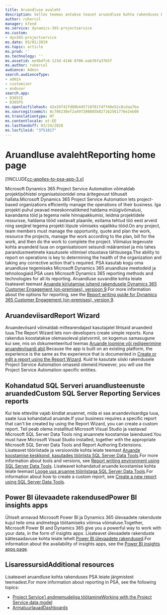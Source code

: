 ```yaml
---
title: Aruandluse avaleht
description: Selles teemas antakse teavet aruandluse kohta rakenduses Dynamics 365 Project Service Automation.
author: ruhercul
manager: kfend
ms.service: dynamics-365-projectservice
ms.custom:
- dyn365-projectservice
ms.date: 03/01/2019
ms.topic: article
ms.prod: ''
ms.technology: ''
ms.assetid: ee9bdfc6-123d-4146-8706-eab76fa37b5f
ms.author: ruhercul
audience: Admin
search.audienceType:
- admin
- customizer
- enduser
search.app:
- D365CE
- D365PS
ms.openlocfilehash: 42e24f42fd80b445718f81f4ff40e52c8cdaa7ba
ms.sourcegitcommit: 8c786230ef2a497280885b827162561776e2eb00
ms.translationtype: HT
ms.contentlocale: et-EE
ms.lasthandoff: 03/24/2020
ms.locfileid: "3751017"
---
```

# <a name="reporting-home-page"></a><span data-ttu-id="7dac5-103">Aruandluse avaleht</span><span class="sxs-lookup"><span data-stu-id="7dac5-103">Reporting home page</span></span>

[!INCLUDE[cc-applies-to-psa-app-3.x](../includes/cc-applies-to-psa-app-3x.md)]

<span data-ttu-id="7dac5-104">Microsoft Dynamics 365 Project Service Automation võimaldab projektipõhistel organisatsioonidel oma äritegevust tõhusalt hallata.</span><span class="sxs-lookup"><span data-stu-id="7dac5-104">Microsoft Dynamics 365 Project Service Automation lets project-based organizations efficiently manage the operations of their business.</span></span> <span data-ttu-id="7dac5-105">Iga projekti puhul peavad meeskonnaliikmed haldama müügivõimalusi, kavandama töid ja tegema neile hinnapakkumisi, leidma projektidele ressursse, haldama tööd vastavalt plaanile, esitama tehtud töö eest arveid ning seejärel tegema projekti lõpule viimiseks vajalikku tööd.</span><span class="sxs-lookup"><span data-stu-id="7dac5-105">On any project, team members must manage the opportunity, quote and plan the work, resource the projects, manage the work according to the plan, bill for the work, and then do the work to complete the project.</span></span> <span data-ttu-id="7dac5-106">Võimalus tegevuste kohta aruandeid luua on organisatsiooni seisundi määramisel ja mis tahes parandusmeetmete kasutusele võtmisel otsustava tähtsusega.</span><span class="sxs-lookup"><span data-stu-id="7dac5-106">The ability to report on operations is key to determining the health of the organization and taking any corrective action that's required.</span></span> <span data-ttu-id="7dac5-107">PSA kasutab kogu oma aruandluse tegemiseks Microsoft Dynamics 365 aruandluse meetodeid ja tehnoloogiaid.</span><span class="sxs-lookup"><span data-stu-id="7dac5-107">PSA uses Microsoft Dynamics 365 reporting methods and technologies for all its reporting.</span></span> <span data-ttu-id="7dac5-108">Aruandluse suvandite kohta leiate lisateavet teemast [Aruande kirjutamise juhend rakendusele Dynamics 365 Customer Engagement (on-premises), versioon 9](../analytics/reporting-analytics-with-dynamics-365.md).</span><span class="sxs-lookup"><span data-stu-id="7dac5-108">For more information about the options for reporting, see the [Report writing guide for Dynamics 365 Customer Engagement (on-premises), version 9](../analytics/reporting-analytics-with-dynamics-365.md).</span></span>

## <a name="report-wizard"></a><span data-ttu-id="7dac5-109">Aruandeviisard</span><span class="sxs-lookup"><span data-stu-id="7dac5-109">Report Wizard</span></span>

<span data-ttu-id="7dac5-110">Aruandeviisard võimaldab mittearendajast kasutajatel lihtsaid aruandeid luua.</span><span class="sxs-lookup"><span data-stu-id="7dac5-110">The Report Wizard lets non-developers create simple reports.</span></span> <span data-ttu-id="7dac5-111">Kuna rakendus koostatakse olemasoleval platvormil, on kogemus samasugune kui see, mis on dokumenteeritud teemas [Aruande loomine või redigeerimine aruandeviisardi abil](../basics/create-edit-copy-report-wizard.md).</span><span class="sxs-lookup"><span data-stu-id="7dac5-111">Because the app is built on an existing platform, the experience is the same as the experience that is documented in [Create or edit a report using the Report Wizard](../basics/create-edit-copy-report-wizard.md).</span></span> <span data-ttu-id="7dac5-112">Kuid te kasutate siiski rakendusele Project Service Automation omaseid olemeid.</span><span class="sxs-lookup"><span data-stu-id="7dac5-112">However, you will use the Project Service Automation-specific entities.</span></span>

## <a name="custom-sql-server-reporting-services-reports"></a><span data-ttu-id="7dac5-113">Kohandatud SQL Serveri aruandlusteenuste aruanded</span><span class="sxs-lookup"><span data-stu-id="7dac5-113">Custom SQL Server Reporting Services reports</span></span>

<span data-ttu-id="7dac5-114">Kui teie ettevõte vajab kindlat aruannet, mida ei saa aruandeviisardiga luua, saate luua kohandatud aruande.</span><span class="sxs-lookup"><span data-stu-id="7dac5-114">If your business requires a specific report that can't be created by using the Report Wizard, you can create a custom report.</span></span> <span data-ttu-id="7dac5-115">Teil peab olema installitud Microsoft Visual Studio ja vastavad Microsoft SQL Server Data Tools ning aruannete koostamise laiendused.</span><span class="sxs-lookup"><span data-stu-id="7dac5-115">You must have Microsoft Visual Studio installed, together with the appropriate Microsoft SQL Server Data Tools and Report Authoring Extensions.</span></span> <span data-ttu-id="7dac5-116">Lisateavet tööriistade ja versioonide kohta leiate teemast [Aruande koostamise keskkond, kasutades tööriista SQL Server Data Tools](../analytics/report-writing-environment-using-sql-server-data-tools.md).</span><span class="sxs-lookup"><span data-stu-id="7dac5-116">For more information about tools and versions, see [Report writing environment using SQL Server Data Tools](../analytics/report-writing-environment-using-sql-server-data-tools.md).</span></span> <span data-ttu-id="7dac5-117">Lisateavet kohandatud aruande koostamise kohta leiate teemast [Looge uus aruanne tööriistaga SQL Server Data Tools](../analytics/create-a-new-report-using-sql-server-data-tools.md).</span><span class="sxs-lookup"><span data-stu-id="7dac5-117">For information about how to create a custom report, see [Create a new report using SQL Server Data Tools](../analytics/create-a-new-report-using-sql-server-data-tools.md).</span></span>

## <a name="power-bi-insights-apps"></a><span data-ttu-id="7dac5-118">Power BI ülevaadete rakendused</span><span class="sxs-lookup"><span data-stu-id="7dac5-118">Power BI insights apps</span></span>

<span data-ttu-id="7dac5-119">Ühiselt annavad Microsoft Power BI ja Dynamics 365 ülevaadete rakenduste kujul teile oma andmetega töötamiseks võimsa võimaluse.</span><span class="sxs-lookup"><span data-stu-id="7dac5-119">Together, Microsoft Power BI and Dynamics 365 give you a powerful way to work with your data, in the form of insights apps.</span></span> <span data-ttu-id="7dac5-120">Lisateavet ülevaadete rakenduste kättesaadavuse kohta leiate lehelt [Power BI ülevaadete rakendused](https://powerbi.microsoft.com/power-bi-insights-apps/).</span><span class="sxs-lookup"><span data-stu-id="7dac5-120">For information about the availability of insights apps, see the [Power BI insights apps page](https://powerbi.microsoft.com/power-bi-insights-apps/).</span></span>


## <a name="additional-resources"></a><span data-ttu-id="7dac5-121">Lisaressursid</span><span class="sxs-lookup"><span data-stu-id="7dac5-121">Additional resources</span></span>
<span data-ttu-id="7dac5-122">Lisateavet aruandluse kohta rakenduses PSA leiate järgmistest teemadest.</span><span class="sxs-lookup"><span data-stu-id="7dac5-122">For more information about reporting in PSA, see the following topics:</span></span>

- [<span data-ttu-id="7dac5-123">Project Service’i andmemudeliga töötamine</span><span class="sxs-lookup"><span data-stu-id="7dac5-123">Working with the Project Service data model</span></span>](reports-working-project-service-data-model.md)
- [<span data-ttu-id="7dac5-124">Armatuurlauad</span><span class="sxs-lookup"><span data-stu-id="7dac5-124">Dashboards</span></span>](reports-dashboards.md)

